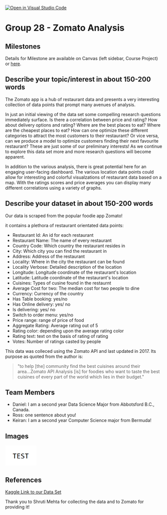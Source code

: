 [![Open in Visual Studio Code](https://classroom.github.com/assets/open-in-vscode-f059dc9a6f8d3a56e377f745f24479a46679e63a5d9fe6f495e02850cd0d8118.svg)](https://classroom.github.com/online_ide?assignment_repo_id=5827555&assignment_repo_type=AssignmentRepo)

# Group 28 - Zomato Analysis


## Milestones

Details for Milestone are available on Canvas (left sidebar, Course Project) or [here](https://firas.moosvi.com/courses/data301/project/milestone01.html).

## Describe your topic/interest in about 150-200 words
The Zomato app is a hub of restaurant data and presents a very interesting collection of data points that prompt many avenues of analysis.

In just an initial viewing of the data set some compelling research questions immediately surface. Is there a correlation between price and rating? How about delivery options and rating? Where are the best places to eat? Where are the cheapest places to eat? How can one optimize these different categories to attract the most customers to their restaurant? Or vice versa, can we produce a model to optimize customers finding their next favourite restaurant? These are just some of our preliminary interests! As we continue to explore this data set more and more research questions will become apparent.

In addition to the various analysis, there is great potential here for an engaging user-facing dashboard. The various location data points could allow for interesting and colorful visualzations of restaurant data based on a map. With the ratings scores and price averages you can display many different correlations using a variety of graphs.

## Describe your dataset in about 150-200 words

Our data is scraped from the popular foodie app Zomato!

it contains a plethora of restaurant orientated data points:
- Restaurant Id: An id for each restaurant
- Restaurant Name: The name of every restaurant
- Country Code: Which country the restaurant resides in
- City: Which city you can find the restaurant in
- Address: Address of the restaurant
- Locality: Where in the city the restaurant can be found
- Locality Verbose: Detailed description of the location
- Longitude: Longitude coordinate of the restaurant's location
- Latitude: Latitude coordinate of the restaurant's location
- Cuisines: Types of cusine found in the restaurnt
- Average Cost for two: The median cost for two people to dine
- Currency: Currency of the country
- Has Table booking: yes/no
- Has Online delivery: yes/ no
- Is delivering: yes/ no
- Switch to order menu: yes/no
- Price range: range of price of food
- Aggregate Rating: Average rating out of 5
- Rating color: depending upon the average rating color
- Rating text: text on the basis of rating of rating
- Votes: Number of ratings casted by people

This data was colleced using the Zomato API and last updated in 2017. Its purpose as quoted from the author is: 
>"to help [the] community find the best cuisines around their area...Zomato API Analysis [is] for foodies who want to taste the best cuisines of every part of the world which lies in their budget." 

## Team Members

- Daniel: I am a second year Data Science Major from Abbotsford B.C., Canada.
- Ross: one sentence about you!
- Keiran: I am a second year Computer Science major from Bermuda!
## Images


<img src ="images/test.png" width="100px">

## References
[Kaggle Link to our Data Set](https://www.kaggle.com/shrutimehta/zomato-restaurants-data)

Thank you to Shruti Mehta for collecting the data and to Zomato for providing it!



